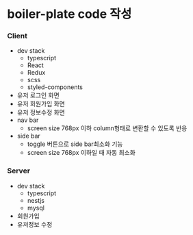 # boiler-plate code 작성

### Client
 - dev stack
    - typescript
    - React
    - Redux
    - scss
    - styled-components
 - 유저 로그인 화면
 - 유저 회원가입 화면
 - 유저 정보수정 화면
 - nav bar
    - screen size 768px 이하 column형태로 변환할 수 있도록 반응
 - side bar
    - toggle 버튼으로 side bar최소화 기능
    - screen size 768px 이하일 때 자동 최소화

### Server
 - dev stack
    - typescript
    - nestjs
    - mysql
 - 회원가입
 - 유저정보 수정